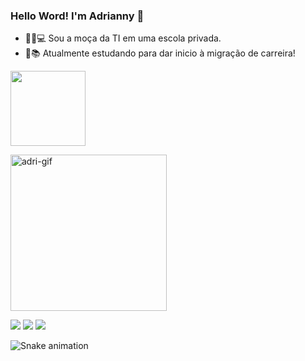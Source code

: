 ### Hello Word! I'm Adrianny 👋


- 👩🏻💻 Sou a moça da TI em uma escola privada.
- 📜📚 Atualmente estudando para dar inicio à migração de carreira!
<!-- 👾🎮 Gosto de jogar uns joguinhos, me adiciona na PSN 👉 Drika1337


- 🤔 I’m looking for help with ...
- 💬 Ask me about ...
- 📫 How to reach me: ...
- 😄 Pronouns: ...
- ⚡ Fun fact: ...
-->

<div align="left">
  <a href="https://github.com/adriannylelis">
  <img height="120em" src="https://github-readme-stats.vercel.app/api?username=adriannylelis&show_icons=true&theme=dracula&include_all_commits=false&count_private=true"/>
    
 <!-- <img height="120em" src="https://github-readme-stats.vercel.app/api/top-langs/?username=adriannylelis&layout=compact&langs_count=7&theme=dracula"/> -->

  <p>
  <img height="250em" src="https://i.ibb.co/wycJ1FL/adri-gif.gif" alt="adri-gif" border="0">  
    
  <a target="_blank" href="https://www.linkedin.com/in/adrianny-lelis-092420172/"><img src="https://img.shields.io/badge/-LinkedIn-%230077B5?style=for-the-badge&logo=linkedin&logoColor=white" target="_blank"></a> 
  <a target="_blank" href="mailto:adrianny.lelis@gmail.com"><img src="https://img.shields.io/badge/Gmail-D14836?style=for-the-badge&logo=gmail&logoColor=white"></a>
  <a  target="_blank" href="https://www.instagram.com/adriannylelis/"><img src="https://img.shields.io/badge/Instagram-E4405F?style=for-the-badge&logo=instagram&logoColor=white"></a>
    
![Snake animation](https://github.com/adriannylelis/adriannylelis/blob/output/github-contribution-grid-snake.svg)
 
</div>
